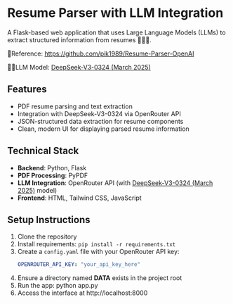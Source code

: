 # Resume Parser with LLM Integration

A Flask-based web application that uses Large Language Models (LLMs) to extract structured information from resumes 👨🏻‍💻.

📖Reference: https://github.com/pik1989/Resume-Parser-OpenAI

🧠💬LLM Model: [DeepSeek-V3-0324 (March 2025)](https://openrouter.ai/models/deepseek-chat)

## Features

- PDF resume parsing and text extraction
- Integration with DeepSeek-V3-0324 via OpenRouter API
- JSON-structured data extraction for resume components
- Clean, modern UI for displaying parsed resume information

## Technical Stack

- **Backend**: Python, Flask
- **PDF Processing**: PyPDF
- **LLM Integration**: OpenRouter API (with [DeepSeek-V3-0324 (March 2025)](https://openrouter.ai/models/deepseek-chat) model)
- **Frontend**: HTML, Tailwind CSS, JavaScript

## Setup Instructions

1. Clone the repository
2. Install requirements: `pip install -r requirements.txt`
3. Create a `config.yaml` file with your OpenRouter API key:
   ```yaml
   OPENROUTER_API_KEY: "your_api_key_here"
   ```
4. Ensure a directory named __DATA__ exists in the project root
5. Run the app: python app.py
6. Access the interface at http://localhost:8000
